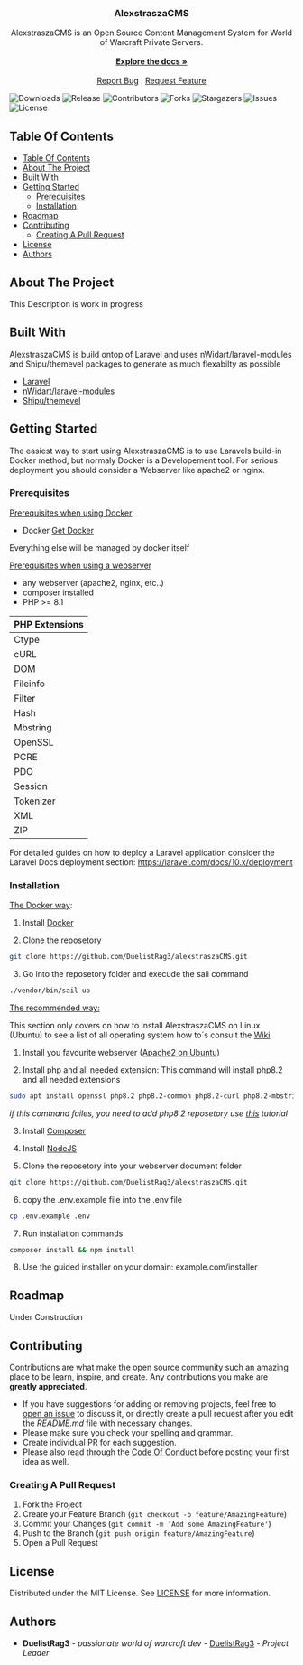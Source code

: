 <br/>
<p align="center">
  <h3 align="center">AlexstraszaCMS</h3>

  <p align="center">
    AlexstraszaCMS is an Open Source Content Management System for World of Warcraft Private Servers.
    <br/>
    <br/>
    <a href="https://github.com/DuelistRag3/alexstraszaCMS"><strong>Explore the docs »</strong></a>
    <br/>
    <br/>
    <a href="https://github.com/DuelistRag3/alexstraszaCMS/issues">Report Bug</a>
    .
    <a href="https://github.com/DuelistRag3/alexstraszaCMS/issues">Request Feature</a>
  </p>
</p>

![Downloads](https://img.shields.io/github/downloads/DuelistRag3/alexstraszaCMS/total?style=for-the-badge) 
![Release](https://img.shields.io/github/v/release/DuelistRag3/alexstraszaCMS?color=green&include_prereleases&style=for-the-badge)
![Contributors](https://img.shields.io/github/contributors/DuelistRag3/alexstraszaCMS?color=dark-green&style=for-the-badge) 
![Forks](https://img.shields.io/github/forks/DuelistRag3/alexstraszaCMS?style=for-the-badge) 
![Stargazers](https://img.shields.io/github/stars/DuelistRag3/alexstraszaCMS?style=for-the-badge) 
![Issues](https://img.shields.io/github/issues/DuelistRag3/alexstraszaCMS?style=for-the-badge) 
![License](https://img.shields.io/github/license/DuelistRag3/alexstraszaCMS?style=for-the-badge) 

## Table Of Contents

- [Table Of Contents](#table-of-contents)
- [About The Project](#about-the-project)
- [Built With](#built-with)
- [Getting Started](#getting-started)
  - [Prerequisites](#prerequisites)
  - [Installation](#installation)
- [Roadmap](#roadmap)
- [Contributing](#contributing)
  - [Creating A Pull Request](#creating-a-pull-request)
- [License](#license)
- [Authors](#authors)

## About The Project


This Description is work in progress

## Built With

AlexstraszaCMS is build ontop of Laravel and uses nWidart/laravel-modules and Shipu/themevel packages to generate as much flexabilty as possible

* [Laravel](https://github.com/laravel/laravel)
* [nWidart/laravel-modules](https://github.com/nWidart/laravel-modules)
* [Shipu/themevel](https://github.com/Shipu/themevel)

## Getting Started

The easiest way to start using AlexstraszaCMS is to use Laravels build-in Docker method, but normaly Docker is a Developement tool. For serious deployment you should consider a Webserver like apache2 or nginx.

### Prerequisites

<ins>Prerequisites when using Docker</ins>
* Docker
[Get Docker](https://docs.docker.com/get-docker/)

Everything else will be managed by docker itself

<ins>Prerequisites when using a webserver</ins>
* any webserver (apache2, nginx, etc..)
* composer installed
* PHP >= 8.1

| PHP Extensions |
| :------------- |
| Ctype          |
| cURL           |
| DOM            |
| Fileinfo       |
| Filter         |
| Hash           |
| Mbstring       |
| OpenSSL        |
| PCRE           |
| PDO            |
| Session        |
| Tokenizer      |
| XML            |
| ZIP            |

For detailed guides on how to deploy a Laravel application consider the Laravel Docs deployment section: https://laravel.com/docs/10.x/deployment

### Installation

<ins>The Docker way</ins>:
1. Install [Docker](https://docs.docker.com/get-docker/)

2. Clone the reposetory 

```sh
git clone https://github.com/DuelistRag3/alexstraszaCMS.git
```

3. Go into the reposetory folder and execude the sail command

```sh
./vendor/bin/sail up
```

<ins>The recommended way:</ins>

This section only covers on how to install AlexstraszaCMS on Linux (Ubuntu) to see a list of all operating system how to´s consult the [Wiki](https://github.com/DuelistRag3/alexstraszaCMS/wiki)

1. Install you favourite webserver ([Apache2 on Ubuntu](https://ubuntu.com/tutorials/install-and-configure-apache#1-overview))

2. Install php and all needed extension:
This command will install php8.2 and all needed extensions
```sh
sudo apt install openssl php8.2 php8.2-common php8.2-curl php8.2-mbstring php8.2-mysql php8.2-xml php8.2-zip
```
*if this command failes, you need to add php8.2 reposetory use [this](https://computingforgeeks.com/how-to-install-php-8-2-on-ubuntu/) tutorial*

3. Install [Composer](https://getcomposer.org/doc/00-intro.md)

4. Install [NodeJS](https://nodejs.org/en/download)

5. Clone the reposetory into your webserver document folder

```sh
git clone https://github.com/DuelistRag3/alexstraszaCMS.git
```

6. copy the .env.example file into the .env file

```sh
cp .env.example .env
```

7. Run installation commands

```sh
composer install && npm install
````

8. Use the guided installer on your domain: example.com/installer

## Roadmap

Under Construction

## Contributing

Contributions are what make the open source community such an amazing place to be learn, inspire, and create. Any contributions you make are **greatly appreciated**.
* If you have suggestions for adding or removing projects, feel free to [open an issue](https://github.com/DuelistRag3/alexstraszaCMS/issues/new) to discuss it, or directly create a pull request after you edit the *README.md* file with necessary changes.
* Please make sure you check your spelling and grammar.
* Create individual PR for each suggestion.
* Please also read through the [Code Of Conduct](https://github.com/DuelistRag3/alexstraszaCMS/blob/main/CODE_OF_CONDUCT.md) before posting your first idea as well.

### Creating A Pull Request

1. Fork the Project
2. Create your Feature Branch (`git checkout -b feature/AmazingFeature`)
3. Commit your Changes (`git commit -m 'Add some AmazingFeature'`)
4. Push to the Branch (`git push origin feature/AmazingFeature`)
5. Open a Pull Request

## License

Distributed under the MIT License. See [LICENSE](https://github.com/DuelistRag3/alexstraszaCMS/blob/main/LICENSE.md) for more information.

## Authors

* **DuelistRag3** - *passionate world of warcraft dev* - [DuelistRag3](https://github.com/DuelistRag3) - *Project Leader*

